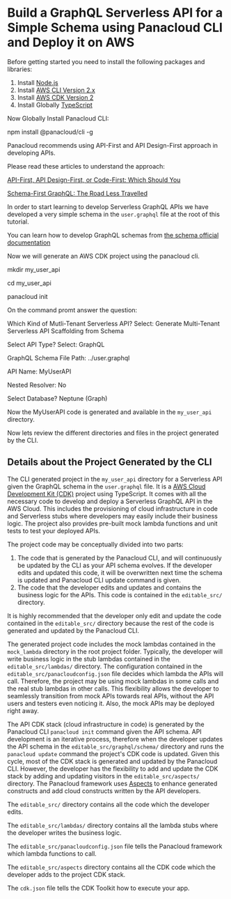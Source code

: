 # Build a GraphQL Serverless API for a Simple Schema using Panacloud CLI and Deploy it on AWS

Before getting started you need to install the following packages and libraries:

1. Install [Node.js](https://nodejs.org/en/)
2. Install [AWS CLI Version 2.x](https://docs.aws.amazon.com/cli/latest/userguide/cli-chap-welcome.html)
3. Install [AWS CDK Version 2](https://docs.aws.amazon.com/cdk/latest/guide/work-with-cdk-v2.html)
4. Install Globally [TypeScript](https://www.typescriptlang.org/download)

Now Globally Install Panacloud CLI:

npm install @panacloud/cli -g 

Panacloud recommends using API-First and API Design-First approach in developing APIs.

Please read these articles to understand the approach:

[API-First, API Design-First, or Code-First: Which Should You](https://blog.stoplight.io/api-first-api-design-first-or-code-first-which-should-you-choose)

[Schema-First GraphQL: The Road Less Travelled](https://blog.mirumee.com/schema-first-graphql-the-road-less-travelled-cf0e50d5ccff)

In order to start learning to develop Serverless GraphQL APIs we have developed a very simple schema in the `user.graphql` file at the root of this tutorial.

You can learn how to develop GraphQL schemas from [the schema official documentation](https://graphql.org/learn/schema/)

Now we will generate an AWS CDK project using the panacloud cli.

mkdir my_user_api

cd my_user_api

panacloud init

On the command promt answer the question:

Which Kind of Mutli-Tenant Serverless API? Select: Generate Multi-Tenant Serverless API Scaffolding from Schema

Select API Type? Select: GraphQL 

GraphQL Schema File Path: ../user.graphql

API Name: MyUserAPI

Nested Resolver: No

Select Database? Neptune (Graph) 

Now the MyUserAPI code is generated and available in the `my_user_api` directory.

Now lets review the different directories and files in the project generated by the CLI.

## Details about the Project Generated by the CLI

The CLI generated project in the `my_user_api` directory for a Serverless API given the GraphQL schema in the `user.graphql` file.  It is a [AWS Cloud Development Kit (CDK)](https://docs.aws.amazon.com/cdk/latest/guide/home.html) project using TypeScript. It comes with all the necessary code to develop and deploy a Serverless GraphQL API in the AWS Cloud.  This includes the provisioning of cloud infrastructure in code and Serverless stubs where developers may easily include their business logic. The project also provides pre-built mock lambda functions and unit tests to test your deployed APIs. 

The project code may be conceptually divided into two parts:

1. The code that is generated by the Panacloud CLI, and will continuously be updated by the CLI as your API schema evolves. If the developer edits and updated this code, it will be overwritten next time the schema is updated and Panacloud CLI update command is given.
2. The code that the developer edits and updates and contains the business logic for the APIs. This code is contained in the `editable_src/` directory. 

It is highly recommended that the developer only edit and update the code contained in the `editable_src/` directory because the rest of the code is generated and updated by the Panacloud CLI.

The generated project code includes the mock lambdas contained in the `mock_lambda` directory in the root project folder. Typically, the developer will write business logic in the stub lambdas contained in the `editable_src/lambdas/` directory. The configuration contained in the `editable_src/panacloudconfig.json` file decides which lambda the APIs will call. Therefore, the project may be using mock lambdas in some calls and the real stub lambdas in other calls. This flexibility allows the developer to seamlessly transition from mock APIs towards real APIs, without the API users and testers even noticing it. Also, the mock APIs may be deployed right away.

The API CDK stack (cloud infrastructure in code) is generated by the Panacloud CLI `panacloud init` command given the API schema. API development is an iterative process, therefore when the developer updates the API schema in the `editable_src/graphql/schema/` directory and runs the `panacloud update` command the project's CDK code is updated. Given this cycle, most of the CDK stack is generated and updated by the Panacloud CLI. However, the developer has the flexibility to add and update the CDK stack by adding and updating visitors in the `editable_src/aspects/` directory. The Panacloud framework uses [Aspects](https://docs.aws.amazon.com/cdk/latest/guide/aspects.html) to enhance generated constructs and add cloud constructs written by the API developers.

The `editable_src/` directory contains all the code which the developer edits.  

The `editable_src/lambdas/` directory contains all the lambda stubs where the developer writes the business logic.  

The `editable_src/panacloudconfig.json` file tells the Panacloud framework which lambda functions to call.

The `editable_src/aspects` directory contains all the CDK code which the developer adds to the project CDK stack.  

The `cdk.json` file tells the CDK Toolkit how to execute your app.










